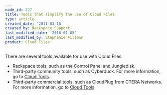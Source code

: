 ```yaml
---
node_id: 227
title: Tools that simplify the use of Cloud Files
type: article
created_date: '2011-03-16'
created_by: Rackspace Support
last_modified_date: '2016-01-05'
last_modified_by: Stephanie Fillmon
product: Cloud Files
---
```


There are several tools available for use with Cloud Files:

-   Rackspace tools, such as the Control Panel and Jungledisk.
-   Third-party community tools, such as Cyberduck. For more
    information, go to [Cloud
    Tools](https://cloudtools.rackspace.com/home "https://cloudtools.rackspace.com/home").
-   Third-party commercial tools, such as CloudPlug from CTERA Networks.
    <span>For more information, go </span><span>to</span> [Cloud
    Tools](https://cloudtools.rackspace.com/home "https://cloudtools.rackspace.com/home").

<div class="printfooter">



</div>


